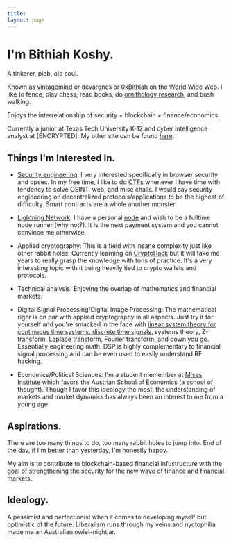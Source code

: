```yaml
---
title:
layout: page
---
```


<a rel="me" style="display:none;" href="https://mastodon.social/@tekknolagi">Mastodon</a>

<h1>I'm Bithiah Koshy.</h1>

A tinkerer, pleb, old soul. 

Known as vintagemind or devargnes or 0xBithiah on the World Wide Web. I like to fence, play chess, 
read books, do [ornithology research](https://ebird.org/profile/MzQ1MjU0Mg), and bush walking. 

Enjoys the interrelationship of security + blockchain + finance/economics.

Currently a junior at Texas Tech University K-12 and cyber intelligence analyst at [ENCRYPTED]. My other site can be found [here](https://vintagemind.github.io/).

## Things I'm Interested In.

* [Security engineering](https://pentesterlab.com/profile/3c9762377542915b2cc2fbdf94): I very interested specifically in browser security and opsec. In my free time, I like to do [CTFs](https://ctftime.org/team/226953) whenever I have time with tendency to solve OSINT, web, and misc challs. I would say security engineering on decentralized protocols/applications to be the highest of difficulty. Smart contracts are a whole another monster.

* [Lightning Network](https://en.wikipedia.org/wiki/Lightning_Network): I have a personal
  [node](https://github.com/raspiblitz/raspiblitz) and wish to be a fulltime node runner (why not?). It is the next
  payment system and you cannot convince me otherwise.
  
* Applied cryptography: This is a field with insane complexity just like other rabbit holes. Currently learning on [CryptoHack](https://cryptohack.org/) but it will take me years to really grasp the knowledge with tons of practice. It's a very interesting topic with it being heavily tied to crypto wallets and protocols.

* Technical analysis: Enjoying the overlap of mathematics and financial markets.

* Digital Signal Processing/Digital Image Processing: The mathematical rigor is on par with applied cryptography in all aspects. Just try it for yourself and you're smacked in the face with [linear system theory for continuous time systems, discrete time signals,](https://ece.uwaterloo.ca/~ssundara/courses/notes/linear_systems.pdf) systems theory, Z-transform, Laplace transform, Fourier transform, and down you go. Essentially engineering math. DSP is highly complementary to financial signal processing and can be even used to easily understand RF hacking.

* Economics/Political Sciences: I'm a student memember at [Mises Institute](https://mises.org/) which favors the Austrian School of Economics (a school of thought). Though I favor this ideology the most, the understanding of markets and market dynamics has always been an interest to me from a young age. 

## Aspirations.

There are too many things to do, too many rabbit holes to jump into. End of the day, if I'm better than yesterday, I'm honestly happy.

My aim is to contribute to blockchain-based financial infustructure with the goal of strengthening the security for the new wave of finance and financial markets.  

## Ideology.

A pessimist and perfectionist when it comes to developing myself but optimistic of the future. 
Liberalism runs through my veins and nyctophilia made me an Australian owlet-nightjar. 



